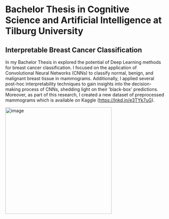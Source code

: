 # Bachelor Thesis in Cognitive Science and Artificial Intelligence at Tilburg University 
## Interpretable Breast Cancer Classification

In my Bachelor Thesis in explored the potential of Deep Learning methods for breast cancer classification. I focused on the application of Convolutional Neural Networks (CNNs) to classify normal, benign, and malignant breast tissue in mammograms. 
Additionally, I applied several post-hoc interpretability techniques to gain insights into the decision-making process of CNNs, shedding light on their 'black-box' predictions. 
Moreover, as part of this research, I created a new dataset of preprocessed mammograms which is available on Kaggle (https://lnkd.in/e3TYk7uG).


<img width="334" alt="image" src="https://github.com/annkristinbalve/Interpretable_Breast_Cancer_Classification/assets/76830039/1fa960ef-a715-49e0-8f2c-5cc4f9297c31">
